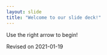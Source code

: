 ```yaml
---
layout: slide
title: "Welcome to our slide deck!"
---
```


Use the right arrow to begin!

Revised on 2021-01-19
